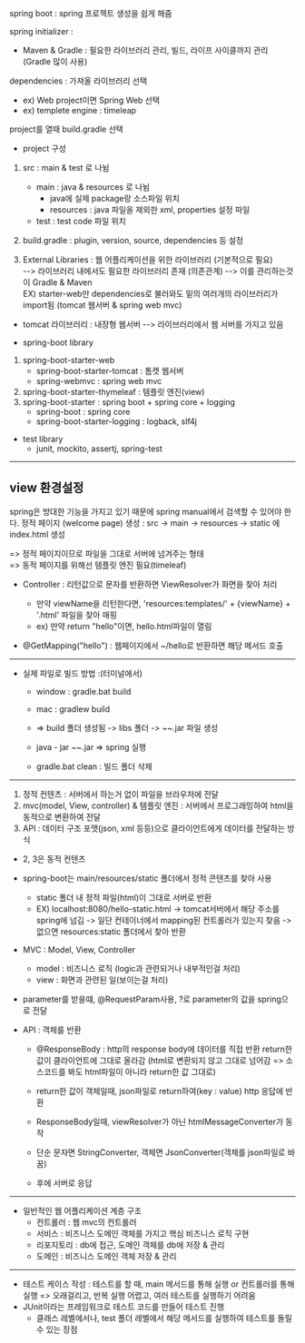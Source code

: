 

spring boot : spring 프로젝트 생성을 쉽게 해줌

spring initializer : 
- Maven & Gradle : 필요한 라이브러리 관리,
빌드, 라이프 사이클까지 관리 (Gradle 많이 사용)

dependencies : 가져올 라이브러리 선택
- ex) Web project이면 Spring Web 선택
- ex) templete engine : timeleap

project를 열때 build.gradle 선택


* project 구성
1. src : main & test 로 나뉨<br>
    * main : java & resources 로 나뉨<br>
        * java에 실제 package랑 소스파일 위치<br>
        *  resources : java 파일을 제외한 xml, properties  설정 파일<br>
    * test : test code 파일 위치


2. build.gradle : plugin, version, source, dependencies 등 설정<br>


3. External Libraries : 웹 어플리케이션을 위한 라이브러리 (기본적으로 필요)<br>
    --> 라이브러리 내에서도 필요한 라이브러리 존재 (의존관계) --> 이를 관리하는것이  Gradle & Maven<br>
    EX) starter-web만 dependencies로 불러와도 밑의 여러개의 라이브러리가 import됨 (tomcat 웹서버 & spring web mvc)<br>

* tomcat 라이브러리 : 내장형 웹서버 --> 라이브러리에서 웹 서버를 가지고 있음

* spring-boot library
1. spring-boot-starter-web
    * spring-boot-starter-tomcat : 톰캣 웹서버
    * spring-webmvc : spring web mvc
2. spring-boot-starter-thymeleaf : 템플릿 엔진(view)
3. spring-boot-starter : spring boot + spring core + logging
   * spring-boot : spring core
   * spring-boot-starter-logging : logback, slf4j

* test library
    * junit, mockito, assertj, spring-test

---

view 환경설정
--
spring은 방대한 기능을 가지고 있기 때문에 spring manual에서 검색할 수 있어야 한다.
정적 페이지 (welcome page) 생성 : src -> main -> resources -> static 에 index.html 생성


=> 정적 페이지이므로 파일을 그대로 서버에 넘겨주는 형태<br>
=> 동적 페이지를 위해선 템플릿 엔진 필요(timeleaf)


* Controller : 리턴값으로 문자를 반환하면 ViewResolver가 화면을 찾아 처리
    * 만약 viewName을 리턴한다면, 'resources:templates/' + {viewName} + '.html' 파일을 찾아 매핑
    * ex) 만약 return "hello"이면, hello.html파일이 열림

    
* @GetMapping("hello") : 웹페이지에서 ~/hello로 반환하면 해당 메서드 호출

---

* 실제 파일로 빌드 방법 :(터미널에서)
    * window : gradle.bat build
    * mac : gradlew build

    * => build 폴더 생성됨 -> libs 폴더 -> ~~.jar 파일 생성
    * java - jar ~~.jar => spring 실행

    * gradle.bat clean : 빌드 폴더 삭제

---

1. 정적 컨텐츠 : 서버에서 하는거 없이 파일을 브라우저에 전달
2. mvc(model, View, controller) & 템플릿 엔진 : 서버에서 프로그래밍하여 html을 동적으로 변환하여 전달
3. API : 데이터 구조 포맷(json, xml 등등)으로 클라이언트에게 데이터를 전달하는 방식
* 2, 3은 동적 컨텐츠



* spring-boot는 main/resources/static 폴더에서 정적 콘텐츠를 찾아 사용
    * static 폴더 내 정적 파일(html)이 그대로 서버로 반환
    * EX) localhost:8080/hello-static.html -> tomcat서버에서 해당 주소를 spring에 넘김
    -> 일단 컨테이너에서 mapping된 컨트롤러가 있는지 찾음 -> 없으면 resources:static 폴더에서 찾아 반환

* MVC : Model, View, Controller
    * model : 비즈니스 로직 (logic과 관련되거나 내부적인걸 처리)
    * view : 화면과 관련된 일(보이는걸 처리)

* parameter를 받을떄, @RequestParam사용, ?로 parameter의 값을 spring으로 전달

* API : 객체를 반환
    * @ResponseBody : http의 response body에 데이터를 직접 반환
    return한 값이 클라이언트에 그대로 올라감 (html로 변환되지 않고 그대로 넘어감 => 소스코드를 봐도 html파일이 아니라 return한 값 그대로)
    * return한 값이 객체일때, json파일로 return하여(key : value) http 응답에 반환

    * ResponseBody일때, viewResolver가 아닌 htmlMessageConverter가 동작
    * 단순 문자면 StringConverter, 객체면 JsonConverter(객체를 json파일로 바꿈)
    * 후에 서버로 응답


---

* 일반적인 웹 어플리케이션 계층 구조
    * 컨트롤러 : 웹 mvc의 컨트롤러
    * 서비스 : 비즈니스 도메인 객체를 가지고 핵심 비즈니스 로직 구현
    * 리포지토리 : db에 접근, 도메인 객체를 db에 저장 & 관리
    * 도메인 : 비즈니스 도메인 객체 저장 & 관리



---

* 테스트 케이스 작성 : 테스트를 할 때, main 메서드를 통해 실행 or 컨트롤러를 통해 실행 => 오래걸리고, 반복 실행 어렵고, 여러 테스트를 실행하기 어려움
* JUnit이라는 프레임워크로 테스트 코드를 만들어 테스트 진행
    * 클래스 레벨에서나, test 폴더 레벨에서 해당 메서드를 실행하여 테스트를 돌릴 수 있는 장점
    